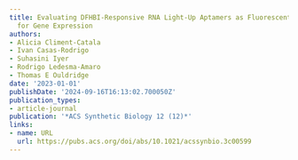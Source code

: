 ```yaml
---
title: Evaluating DFHBI-Responsive RNA Light-Up Aptamers as Fluorescent Reporters
  for Gene Expression
authors:
- Alicia Climent-Catala
- Ivan Casas-Rodrigo
- Suhasini Iyer
- Rodrigo Ledesma-Amaro
- Thomas E Ouldridge
date: '2023-01-01'
publishDate: '2024-09-16T16:13:02.700050Z'
publication_types:
- article-journal
publication: '*ACS Synthetic Biology 12 (12)*'
links:
- name: URL
  url: https://pubs.acs.org/doi/abs/10.1021/acssynbio.3c00599
---
```

